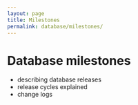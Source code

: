 ```yaml
---
layout: page
title: Milestones
permalink: database/milestones/
---
```


# Database milestones

- describing database releases
- release cycles explained
- change logs 
